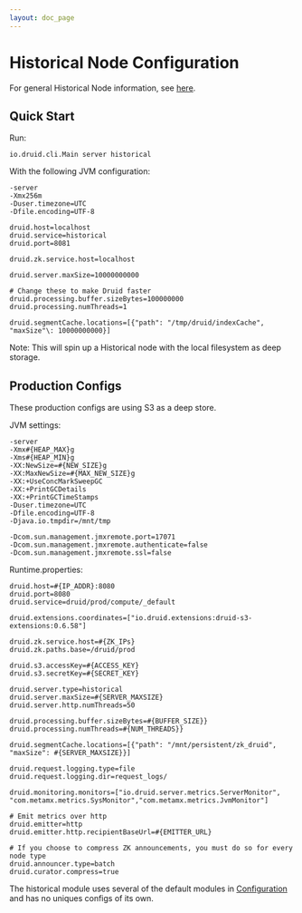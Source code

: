 ```yaml
---
layout: doc_page
---
```

Historical Node Configuration
=============================
For general Historical Node information, see [here](Historical.html).

Quick Start
-----------
Run:

```
io.druid.cli.Main server historical
```

With the following JVM configuration:

```
-server
-Xmx256m
-Duser.timezone=UTC
-Dfile.encoding=UTF-8

druid.host=localhost
druid.service=historical
druid.port=8081

druid.zk.service.host=localhost

druid.server.maxSize=10000000000

# Change these to make Druid faster
druid.processing.buffer.sizeBytes=100000000
druid.processing.numThreads=1

druid.segmentCache.locations=[{"path": "/tmp/druid/indexCache", "maxSize"\: 10000000000}]
```

Note: This will spin up a Historical node with the local filesystem as deep storage.

Production Configs
------------------
These production configs are using S3 as a deep store.

JVM settings:

```
-server
-Xmx#{HEAP_MAX}g
-Xms#{HEAP_MIN}g
-XX:NewSize=#{NEW_SIZE}g
-XX:MaxNewSize=#{MAX_NEW_SIZE}g
-XX:+UseConcMarkSweepGC
-XX:+PrintGCDetails
-XX:+PrintGCTimeStamps
-Duser.timezone=UTC
-Dfile.encoding=UTF-8
-Djava.io.tmpdir=/mnt/tmp

-Dcom.sun.management.jmxremote.port=17071
-Dcom.sun.management.jmxremote.authenticate=false
-Dcom.sun.management.jmxremote.ssl=false
```

Runtime.properties:

```
druid.host=#{IP_ADDR}:8080
druid.port=8080
druid.service=druid/prod/compute/_default

druid.extensions.coordinates=["io.druid.extensions:druid-s3-extensions:0.6.58"]

druid.zk.service.host=#{ZK_IPs}
druid.zk.paths.base=/druid/prod

druid.s3.accessKey=#{ACCESS_KEY}
druid.s3.secretKey=#{SECRET_KEY}

druid.server.type=historical
druid.server.maxSize=#{SERVER_MAXSIZE}
druid.server.http.numThreads=50

druid.processing.buffer.sizeBytes=#{BUFFER_SIZE}}
druid.processing.numThreads=#{NUM_THREADS}}

druid.segmentCache.locations=[{"path": "/mnt/persistent/zk_druid", "maxSize": #{SERVER_MAXSIZE}}]

druid.request.logging.type=file
druid.request.logging.dir=request_logs/

druid.monitoring.monitors=["io.druid.server.metrics.ServerMonitor", "com.metamx.metrics.SysMonitor","com.metamx.metrics.JvmMonitor"]

# Emit metrics over http
druid.emitter=http
druid.emitter.http.recipientBaseUrl=#{EMITTER_URL}

# If you choose to compress ZK announcements, you must do so for every node type
druid.announcer.type=batch
druid.curator.compress=true
```

The historical module uses several of the default modules in [Configuration](Configuration.html) and has no uniques configs of its own.
